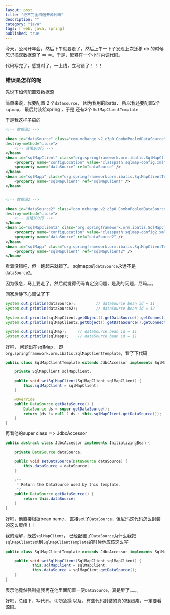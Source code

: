 ```yaml
---
layout: post
title: "绝不完全相信开源代码"
description: ""
category: "java"
tags: [ web, java, spring]
published: true
---
```


今天，公司开年会，然后下午就要走了，然后上午一下子发现上次迁移 db 的时候忘记搞双数据源了 ＝ ＝。于是，赶紧在一个小时内调代码。

代码写完了，感觉对了，一上线，立马错了！！！

### 错误是怎样的呢

先说下如何配置双数据源

简单来说，我要配置 2 个`datasource`， 因为我用的ibatis， 所以我还要配置2个`sqlmap`， 最后封装给spring ，于是 还有2个 `SqlMapClientTemplate`

于是我这样子搞的

```xml
<!-- 数据源1 -->

<bean id="dataSource" class="com.mchange.v2.c3p0.ComboPooledDataSource"
destroy-method="close">
	<!-- 省略100行 -->
</bean>
<bean id="sqlMapClient" class="org.springframework.orm.ibatis.SqlMapClientFactoryBean">
	<property name="configLocation" value="classpath:sqlmap-config.xml" />
	<property name="dataSource" ref="dataSource" />
</bean>
<bean id="sqlMapp" class="org.springframework.orm.ibatis.SqlMapClientTemplate">
	<property name="sqlMapClient" ref="sqlMapClient" />
</bean>


<!-- 数据源2 -->

<bean id="dataSource2" class="com.mchange.v2.c3p0.ComboPooledDataSource"
destroy-method="close">
	<!-- 省略100行 -->
</bean>
<bean id="sqlMapClient2" class="org.springframework.orm.ibatis.SqlMapClientFactoryBean">
	<property name="configLocation" value="classpath:sqlmap-config2.xml" />
	<property name="dataSource" ref="dataSource2" />
</bean>
<bean id="sqlMapp" class="org.springframework.orm.ibatis.SqlMapClientTemplate">
	<property name="sqlMapClient" ref="sqlMapClient2" />
</bean>

```

看着没错吧，但一跑起来就错了。 sqlmapp的`dataSource`永远不是`dataSource2`。

因为很急，马上要走了，然后就觉得代码肯定没问题，是我的问题，尼玛。。。

回家后静下心调试了下

```java
System.out.println(dataSource);			// dataSource bean id = 11
System.out.println(dataSource2);		// dataSource bean id = 12

System.out.println(sqlMapClient.getObject().getDataSource().getConnection()); 	// dataSource bean id = 11
System.out.println(sqlMapClient2.getObject().getDataSource().getConnection());	// dataSource bean id = 12

System.out.println(sqlMap); 	// dataSource bean id = 11
System.out.println(sqlMapp);	// dataSource bean id = 11
```

好吧， 问题出在sqlMap， 即`org.springframework.orm.ibatis.SqlMapClientTemplate`，看了下代码


```java
public class SqlMapClientTemplate extends JdbcAccessor implements SqlMapClientOperations {

	private SqlMapClient sqlMapClient;

	public void setSqlMapClient(SqlMapClient sqlMapClient) {
		this.sqlMapClient = sqlMapClient;
	}

	@Override
	public DataSource getDataSource() {
		DataSource ds = super.getDataSource();
		return (ds != null ? ds : this.sqlMapClient.getDataSource());
	}
}
```

再看他的super class ＝> JdbcAccessor

```java
public abstract class JdbcAccessor implements InitializingBean {

	private DataSource dataSource;

	public void setDataSource(DataSource dataSource) {
		this.dataSource = dataSource;
	}

	/**
	 * Return the DataSource used by this template.
	 */
	public DataSource getDataSource() {
		return this.dataSource;
	}
}
```

好吧，他直接根据bean name， 直接set了`DataSource`，但尼玛这代码怎么封装的这么蛋疼！！

我的理解，既然`sqlMapClient`， 已经配置了`DataSource`为什么我把`sqlMapClient`set到`SqlMapClientTemplate`的时候他应该这么写

```java
public class SqlMapClientTemplate extends JdbcAccessor implements SqlMapClientOperations {

	public void setSqlMapClient(SqlMapClient sqlMapClient) {
			this.sqlMapClient = sqlMapClient;
			this.dataSource = sqlMapCient.getDataSource();
	}
}
```

表示他竟然强制逼我再在他里面配置一便`DataSource`，真是醉了。。。。


好吧，总结下，写代码，切勿急躁 以及，有些代码封装的真的很蛋疼，一定要看源码。



